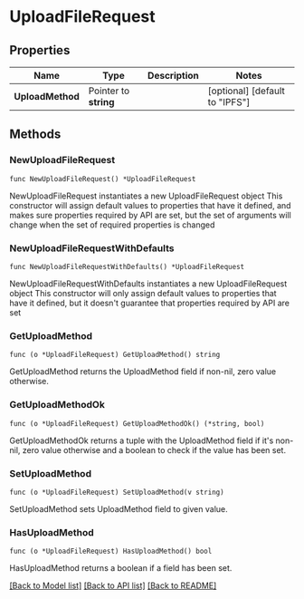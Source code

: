# UploadFileRequest

## Properties

Name | Type | Description | Notes
------------ | ------------- | ------------- | -------------
**UploadMethod** | Pointer to **string** |  | [optional] [default to "IPFS"]

## Methods

### NewUploadFileRequest

`func NewUploadFileRequest() *UploadFileRequest`

NewUploadFileRequest instantiates a new UploadFileRequest object
This constructor will assign default values to properties that have it defined,
and makes sure properties required by API are set, but the set of arguments
will change when the set of required properties is changed

### NewUploadFileRequestWithDefaults

`func NewUploadFileRequestWithDefaults() *UploadFileRequest`

NewUploadFileRequestWithDefaults instantiates a new UploadFileRequest object
This constructor will only assign default values to properties that have it defined,
but it doesn't guarantee that properties required by API are set

### GetUploadMethod

`func (o *UploadFileRequest) GetUploadMethod() string`

GetUploadMethod returns the UploadMethod field if non-nil, zero value otherwise.

### GetUploadMethodOk

`func (o *UploadFileRequest) GetUploadMethodOk() (*string, bool)`

GetUploadMethodOk returns a tuple with the UploadMethod field if it's non-nil, zero value otherwise
and a boolean to check if the value has been set.

### SetUploadMethod

`func (o *UploadFileRequest) SetUploadMethod(v string)`

SetUploadMethod sets UploadMethod field to given value.

### HasUploadMethod

`func (o *UploadFileRequest) HasUploadMethod() bool`

HasUploadMethod returns a boolean if a field has been set.


[[Back to Model list]](../README.md#documentation-for-models) [[Back to API list]](../README.md#documentation-for-api-endpoints) [[Back to README]](../README.md)


